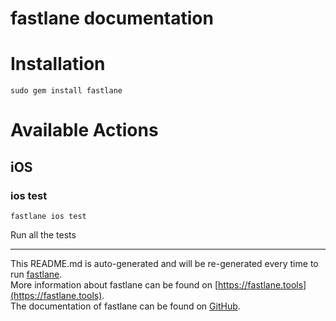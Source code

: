 fastlane documentation
================
# Installation
```
sudo gem install fastlane
```
# Available Actions
## iOS
### ios test
```
fastlane ios test
```
Run all the tests

----

This README.md is auto-generated and will be re-generated every time to run [fastlane](https://fastlane.tools).  
More information about fastlane can be found on [https://fastlane.tools](https://fastlane.tools).  
The documentation of fastlane can be found on [GitHub](https://github.com/fastlane/fastlane).